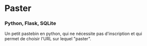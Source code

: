 # Paster

### Python, Flask, SQLite

Un petit pastebin en python, qui ne nécessite pas d'inscription et qui permet de choisir l'URL sur lequel "paster".